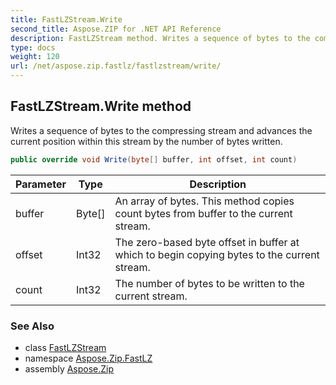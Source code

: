 ```yaml
---
title: FastLZStream.Write
second_title: Aspose.ZIP for .NET API Reference
description: FastLZStream method. Writes a sequence of bytes to the compressing stream and advances the current position within this stream by the number of bytes written
type: docs
weight: 120
url: /net/aspose.zip.fastlz/fastlzstream/write/
---
```

## FastLZStream.Write method

Writes a sequence of bytes to the compressing stream and advances the current position within this stream by the number of bytes written.

```csharp
public override void Write(byte[] buffer, int offset, int count)
```

| Parameter | Type | Description |
| --- | --- | --- |
| buffer | Byte[] | An array of bytes. This method copies count bytes from buffer to the current stream. |
| offset | Int32 | The zero-based byte offset in buffer at which to begin copying bytes to the current stream. |
| count | Int32 | The number of bytes to be written to the current stream. |

### See Also

* class [FastLZStream](../)
* namespace [Aspose.Zip.FastLZ](../../fastlzstream/)
* assembly [Aspose.Zip](../../../)


